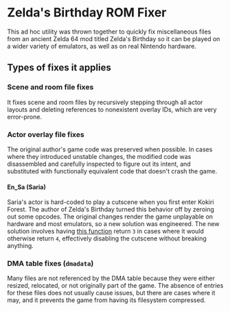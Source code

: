 # Zelda's Birthday ROM Fixer

This ad hoc utility was thrown together to quickly fix miscellaneous files from an ancient Zelda 64 mod titled Zelda's Birthday so it can be played on a wider variety of emulators, as well as on real Nintendo hardware.

## Types of fixes it applies

### Scene and room file fixes

It fixes scene and room files by recursively stepping through all actor layouts and deleting references to nonexistent overlay IDs, which are very error-prone.

### Actor overlay file fixes

The original author's game code was preserved when possible. In cases where they introduced unstable changes, the modified code was disassembled and carefully inspected to figure out its intent, and substituted with functionally equivalent code that doesn't crash the game.

#### En_Sa (Saria)

Saria's actor is hard-coded to play a cutscene when you first enter Kokiri Forest. The author of Zelda's Birthday turned this behavior off by zeroing out some opcodes. The original changes render the game unplayable on hardware and most emulators, so a new solution was engineered. The new solution involves having [this function](https://github.com/zeldaret/oot/blob/e37b9934837ec96304a3ef9576d8d283cfa0f7bb/src/overlays/actors/ovl_En_Sa/z_en_sa.c#L383) return `3` in cases where it would otherwise return `4`, effectively disabling the cutscene without breaking anything.

### DMA table fixes (`dmadata`)

Many files are not referenced by the DMA table because they were either resized, relocated, or not originally part of the game. The absence of entries for these files does not usually cause issues, but there are cases where it may, and it prevents the game from having its filesystem compressed.
